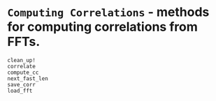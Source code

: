 # `Computing Correlations` - methods for computing correlations from FFTs.

```@docs
clean_up!
correlate
compute_cc
next_fast_len
save_corr
load_fft
```
